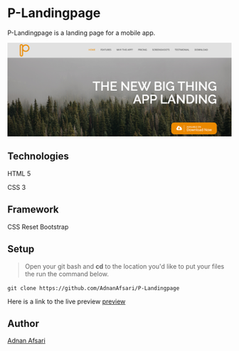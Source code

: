 # P-Landingpage

P-Landingpage is a landing page for a mobile app.

![ P-Landingpage](p.png " P-Landingpage")
## Technologies
HTML 5

CSS 3

## Framework
CSS Reset
Bootstrap

## Setup
> Open your git bash and **cd** to the location you'd like to put your files the run the command below.

`git clone https://github.com/AdnanAfsari/P-Landingpage`

Here is a link to the live preview [preview](https://raw.githack.com/AdnanAfsari/P-Landingpage/master/index.html)


## Author
[Adnan Afsari](https://github.com/AdnanAfsari)
